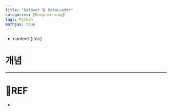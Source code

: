 ```yaml
---
title: "Dataset 및 DataLoader"
categories: [DeepLearning]
tags: Python
mathjax: true
---
```


* content
{:toc}
# 개념



---

# 📌REF

-   

